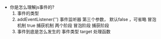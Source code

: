 - 你是怎么理解js事件的?
    1. 事件的类型
    2. addEventListener('')  事件监听器
        第三个参数， 默认false ，可省略 冒泡机制
            true 捕获机制
            两个阶段 冒泡阶段 捕获阶段
    3. 事件到底是怎么发生的
        事件类型 target 处理函数
    